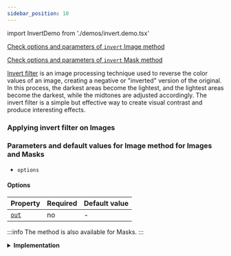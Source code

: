 ```yaml
---
sidebar_position: 10
---
```


import InvertDemo from './demos/invert.demo.tsx'

[Check options and parameters of `invert` Image method](https://image-js.github.io/image-js-typescript/classes/Image.html#invert 'github.io link')

[Check options and parameters of `invert` Mask method](https://image-js.github.io/image-js-typescript/classes/Mask.html#invert 'github.io link')

[Invert filter](<https://en.wikipedia.org/wiki/Negative_(photography)> 'wikipedia link on negative filtering') is an image processing technique used to reverse the color values of an image, creating a negative or "inverted" version of the original. In this process, the darkest areas become the lightest, and the lightest areas become the darkest, while the midtones are adjusted accordingly. The invert filter is a simple but effective way to create visual contrast and produce interesting effects.

### Applying invert filter on Images

<InvertDemo />

### Parameters and default values for Image method for Images and Masks

- `options`

#### Options

| Property                                                                                  | Required | Default value |
| ----------------------------------------------------------------------------------------- | -------- | ------------- |
| [`out`](https://image-js.github.io/image-js-typescript/interfaces/InvertOptions.html#out) | no       | -             |

:::info
The method is also available for Masks.
:::

<details>
<summary><b>Implementation</b>
</summary>

Here's how invert filter is implemented in ImageJS:

_Pixel Transformation_: For each pixel in the image, the inversion filter transforms its color [intensity](../../Glossary.md#intensity 'glossary link on intensity') value. The new intensity value is calculated using the formula:

$$New Intensity = Max Intensity - Original Intensity$$

Where $$Max Intensity$$ is the maximum possible intensity value for the color channel.

:::warning
ImageJS uses components to calculate each pixel value and leaves alpha channel unchanged. For more information about channels and components visit [this link](../../Tutorials%20and%20concepts/Concepts/Channel%20vs%20component.md).
:::

</details>
